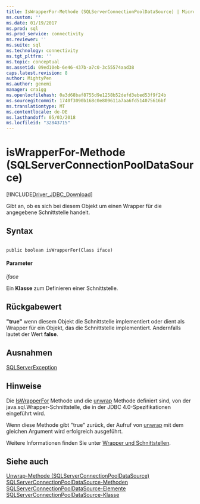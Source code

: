 ```yaml
---
title: IsWrapperFor-Methode (SQLServerConnectionPoolDataSource) | Microsoft Docs
ms.custom: ''
ms.date: 01/19/2017
ms.prod: sql
ms.prod_service: connectivity
ms.reviewer: ''
ms.suite: sql
ms.technology: connectivity
ms.tgt_pltfrm: ''
ms.topic: conceptual
ms.assetid: 09ed10eb-6e46-437b-a7c0-3c55574aad38
caps.latest.revision: 8
author: MightyPen
ms.author: genemi
manager: craigg
ms.openlocfilehash: 0a3d68baf8755d9e1258b52defd3ebed53f9f24b
ms.sourcegitcommit: 1740f3090b168c0e809611a7aa6fd514075616bf
ms.translationtype: MT
ms.contentlocale: de-DE
ms.lasthandoff: 05/03/2018
ms.locfileid: "32843715"
---
```

# <a name="iswrapperfor-method-sqlserverconnectionpooldatasource"></a>isWrapperFor-Methode (SQLServerConnectionPoolDataSource)
[!INCLUDE[Driver_JDBC_Download](../../../includes/driver_jdbc_download.md)]

  Gibt an, ob es sich bei diesem Objekt um einen Wrapper für die angegebene Schnittstelle handelt.  
  
## <a name="syntax"></a>Syntax  
  
```  
  
public boolean isWrapperFor(Class iface)  
```  
  
#### <a name="parameters"></a>Parameter  
 *iface*  
  
 Ein **Klasse** zum Definieren einer Schnittstelle.  
  
## <a name="return-value"></a>Rückgabewert  
 **"true"** wenn diesem Objekt die Schnittstelle implementiert oder dient als Wrapper für ein Objekt, das die Schnittstelle implementiert. Andernfalls lautet der Wert **false**.  
  
## <a name="exceptions"></a>Ausnahmen  
 [SQLServerException](../../../connect/jdbc/reference/sqlserverexception-class.md)  
  
## <a name="remarks"></a>Hinweise  
 Die [IsWrapperFor](../../../connect/jdbc/reference/iswrapperfor-method-sqlserverxadatasource.md) Methode und die [unwrap](../../../connect/jdbc/reference/unwrap-method-sqlserverconnectionpooldatasource.md) Methode definiert sind, von der java.sql.Wrapper-Schnittstelle, die in der JDBC 4.0-Spezifikationen eingeführt wird.  
  
 Wenn diese Methode gibt "true" zurück, der Aufruf von [unwrap](../../../connect/jdbc/reference/unwrap-method-sqlserverconnectionpooldatasource.md) mit dem gleichen Argument wird erfolgreich ausgeführt.  
  
 Weitere Informationen finden Sie unter [Wrapper und Schnittstellen](../../../connect/jdbc/wrappers-and-interfaces.md).  
  
## <a name="see-also"></a>Siehe auch  
 [Unwrap-Methode &#40;SQLServerConnectionPoolDataSource&#41;](../../../connect/jdbc/reference/unwrap-method-sqlserverconnectionpooldatasource.md)   
 [SQLServerConnectionPoolDataSource-Methoden](../../../connect/jdbc/reference/sqlserverconnectionpooldatasource-methods.md)   
 [SQLServerConnectionPoolDataSource-Elemente](../../../connect/jdbc/reference/sqlserverconnectionpooldatasource-members.md)   
 [SQLServerConnectionPoolDataSource-Klasse](../../../connect/jdbc/reference/sqlserverconnectionpooldatasource-class.md)  
  
  
